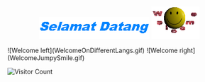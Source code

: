 <p align="center">
  <img src="WelcomeOnDifferentLangs.gif">
  <img src="WelcomeJumpySmile.gif">
</p>
![Welcome left](WelcomeOnDifferentLangs.gif)
![Welcome right](WelcomeJumpySmile.gif)

![Visitor Count](https://profile-counter.glitch.me/SenchoPens/count.svg)
